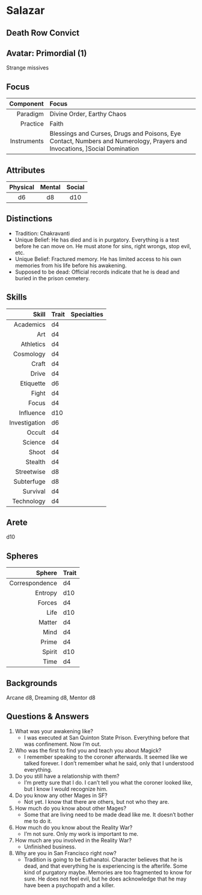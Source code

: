 # Salazar

## Death Row Convict

## Avatar: Primordial (1)
  
  Strange missives

## Focus

  Component   | Focus
  -----------:|:------
  Paradigm    | Divine Order, Earthy Chaos
  Practice    | Faith
  Instruments | Blessings and Curses, Drugs and Poisons, Eye Contact, Numbers and Numerology, Prayers and Invocations, ]Social Domination 

## Attributes

  Physical | Mental | Social
  :-------:|:------:|:-----:
  d6       | d8 		| d10
 
## Distinctions

  * Tradition: Chakravanti
  * Unique Belief: He has died and is in purgatory. Everything is a test before he can move on. He must atone for sins, right wrongs, stop evil, etc. 
  * Unique Belief: Fractured memory. He has limited access to his own memories from his life before his awakening.
  * Supposed to be dead: Official records indicate that he is dead and buried in the prison cemetery.

## Skills

  Skill 		  	| Trait | Specialties
  -------------:|:------|:------------
  Academics 		| d4	  |
  Art 				  | d4	  |
  Athletics 		| d4	  |
  Cosmology 		| d4	  |
  Craft 			  | d4	  |
  Drive 			  | d4	  |
  Etiquette 		| d6	  |
  Fight 			  | d4	  |
  Focus 			  | d4	  |
  Influence 		| d10	  |
  Investigation | d6	  |
  Occult  			| d4	  |
  Science  		  | d4	  |
  Shoot  			  | d4	  |
  Stealth  		  | d4	  |
  Streetwise  	| d8	  |
  Subterfuge  	| d8	  |
  Survival  		| d4	  |
  Technology 		| d4	  |

## Arete

  d10

## Spheres

  Sphere 			   | Trait 
  --------------:|:------
  Correspondence | d4	  
  Entropy 			 | d10	  
  Forces 			   | d4	  
  Life 				   | d10	  
  Matter 			   | d4	  
  Mind 				   | d4	  
  Prime 			   | d4	  
  Spirit 			   | d10	  
  Time 				   | d4	  

## Backgrounds

  Arcane d8, Dreaming d8, Mentor d8

## Questions & Answers

  1. What was your awakening like? 
      - I was executed at San Quinton State Prison. Everything before that was confinement. Now I’m out.
  2. Who was the first to find you and teach you about Magick? 
      - I remember speaking to the coroner afterwards. It seemed like we talked forever. I don’t remember what he said, only that I understood everything.
  3. Do you still have a relationship with them?
      - I’m pretty sure that I do. I can’t tell you what the coroner looked like, but I know I would recognize him.
  4. Do you know any other Mages in SF?
      - Not yet. I know that there are others, but not who they are.
  5. How much do you know about other Mages?
      - Some that are living need to be made dead like me. It doesn’t bother me to do it.
  6. How much do you know about the Reality War? 
      - I’m not sure. Only my work is important to me.
  7. How much are you involved in the Reality War?
      - Unfinished business.
  8. Why are you in San Francisco right now?
      - Tradition is going to be Euthanatoi. Character believes that he is dead, and that everything he is experiencing is the afterlife. Some kind of purgatory maybe. Memories are too fragmented to know for sure. He does not feel evil, but he does acknowledge that he may have been a psychopath and a killer.
